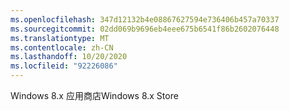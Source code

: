 ```yaml
---
ms.openlocfilehash: 347d12132b4e08867627594e736406b457a70337
ms.sourcegitcommit: 02dd069b9696eb4eee675b6541f86b2602076448
ms.translationtype: MT
ms.contentlocale: zh-CN
ms.lasthandoff: 10/20/2020
ms.locfileid: "92226086"
---
```

<span data-ttu-id="ea349-101">Windows 8.x 应用商店</span><span class="sxs-lookup"><span data-stu-id="ea349-101">Windows 8.x Store</span></span>